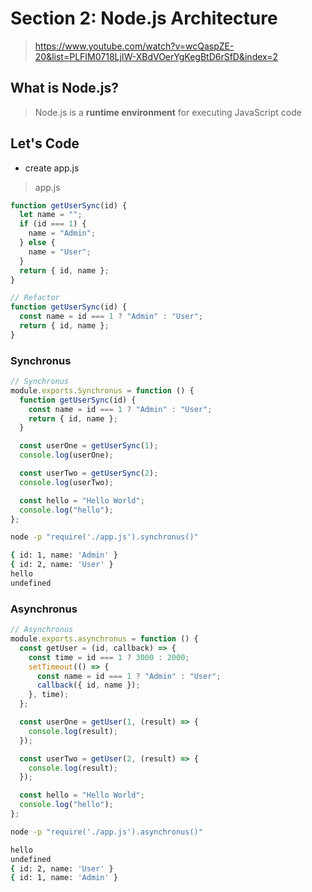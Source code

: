 # Section 2: Node.js Architecture

> https://www.youtube.com/watch?v=wcQaspZE-20&list=PLFIM0718LjIW-XBdVOerYgKegBtD6rSfD&index=2

## What is Node.js?

> Node.js is a <b>runtime environment</b> for executing JavaScript code

## Let's Code

- create app.js

> app.js

```js
function getUserSync(id) {
  let name = "";
  if (id === 1) {
    name = "Admin";
  } else {
    name = "User";
  }
  return { id, name };
}
```

```js
// Refactor
function getUserSync(id) {
  const name = id === 1 ? "Admin" : "User";
  return { id, name };
}
```

### Synchronus

```js
// Synchronus
module.exports.Synchronus = function () {
  function getUserSync(id) {
    const name = id === 1 ? "Admin" : "User";
    return { id, name };
  }

  const userOne = getUserSync(1);
  console.log(userOne);

  const userTwo = getUserSync(2);
  console.log(userTwo);

  const hello = "Hello World";
  console.log("hello");
};
```

```bash
node -p "require('./app.js').synchronus()"
```

```bash
{ id: 1, name: 'Admin' }
{ id: 2, name: 'User' }
hello
undefined
```

### Asynchronus

```js
// Asynchronus
module.exports.asynchronus = function () {
  const getUser = (id, callback) => {
    const time = id === 1 ? 3000 : 2000;
    setTimeout(() => {
      const name = id === 1 ? "Admin" : "User";
      callback({ id, name });
    }, time);
  };

  const userOne = getUser(1, (result) => {
    console.log(result);
  });

  const userTwo = getUser(2, (result) => {
    console.log(result);
  });

  const hello = "Hello World";
  console.log("hello");
};
```

```bash
node -p "require('./app.js').asynchronus()"
```

```bash
hello
undefined
{ id: 2, name: 'User' }
{ id: 1, name: 'Admin' }
```
